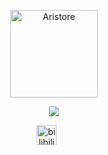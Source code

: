 <p align="center">
  <a href="https://github.com/aristorechina">
    <img width="140" src="https://i1.hdslb.com/bfs/face/41eb0d9e643508dc184baf06a3dd8a24848cceb4.jpg" alt="Aristore" /></a>
</p>

<p align="center">
  <a href="https://space.bilibili.com/283733002">
    <img src="https://readme-typing-svg.demolab.com?font=Fira+Code&pause=1000&width=435&lines=%E6%AC%A2%E8%BF%8E%E5%88%B0B%E7%AB%99%E5%85%B3%E6%B3%A8%E6%88%91%EF%BC%81" /></a>
</p>

<!-- Social icons section -->
<p align="center">
  <a href="https://space.bilibili.com/283733002"><img width="32px" alt="bilibili" title="bilibili" src="https://www.bilibili.com/favicon.ico"/></a>
  &#8287;&#8287;&#8287;&#8287;&#8287;
</p>
